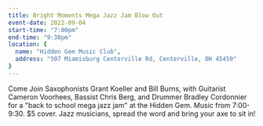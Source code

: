 ```yaml
---
title: Bright Moments Mega Jazz Jam Blow Out
event-date: 2022-09-04
start-time: "7:00pm"
end-time: "9:30pm"
location: {
  name: "Hidden Gem Music Club",
  address: "507 Miamisburg Centerville Rd, Centerville, OH 45459"
}
---
```


Come Join Saxophonists Grant Koeller and Bill Burns, with Guitarist Cameron Voorhees, Bassist Chris Berg, and Drummer Bradley Cordonnier for a "back to school mega jazz jam" at the Hidden Gem. Music from 7:00-9:30. $5 cover. Jazz musicians, spread the word and bring your axe to sit in!
